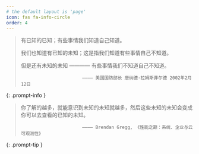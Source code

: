 ```yaml
---
# the default layout is 'page'
icon: fas fa-info-circle
order: 4
---
```


> 有已知的已知；有些事情我们知道自己知道。
>
> 我们也知道有已知的未知；这是指我们知道有些事情自己不知道。
>
> 但是还有未知的未知 ———— 有些事情我们不知道自己不知道。
>
>                            ———— 美国国防部长 唐纳德·拉姆斯菲尔德 2002年2月12日
{: .prompt-info }

> 你了解的越多，就能意识到未知的未知就越多，然后这些未知的未知会变成你可以去查看的已知的未知。
>
>                            ———— Brendan Gregg, 《性能之巅：系统、企业与云可观测性》
{: .prompt-tip }
